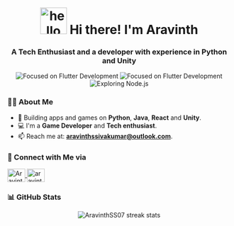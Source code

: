 <h1 align="center"><img src="https://media.giphy.com/media/hvRJCLFzcasrR4ia7z/giphy.gif" alt="hello" height="60" width="60"> Hi there! I'm Aravinth</h1>

<h3 align="center">A Tech Enthusiast and a developer with experience in Python and Unity</h3>

<p align="center">
   <!-- <img src="https://komarev.com/ghpvc/?username=AravinthSS07&label=Profile%20Views&color=0e75b6&style=flat" alt="AravinthSS07" /> -->
    <img src="https://img.shields.io/badge/Focused-Python%20Development-blue" alt="Focused on Flutter Development" />
    <img src="https://img.shields.io/badge/Focused-Unity%20-blue" alt="Focused on Flutter Development" />
    <img src="https://img.shields.io/badge/Exploring-MERN Stack-brightgreen" alt="Exploring Node.js" />
</p>

### 👨‍💻 About Me
- 🌱 Building apps and games on  **Python**, **Java**, **React** and **Unity**.
- 💻 I'm a **Game Developer** and **Tech enthusiast**.
- 📫 Reach me at: **[aravinthssivakumar@outlook.com](mailto:aravinthssivakumar@outlook.com)**.

### 🔗 Connect with Me via
<p align="left">
    <a href="https://www.linkedin.com/in/aravinthss07/" target="_blank">
        <img align="center" src="https://raw.githubusercontent.com/rahuldkjain/github-profile-readme-generator/master/src/images/icons/Social/linked-in-alt.svg" alt="AravinthSS07" height="30" width="40" />
    </a>
    <a href="https://www.instagram.com/aravinthss07/" target="_blank">
        <img align="center" src="https://raw.githubusercontent.com/rahuldkjain/github-profile-readme-generator/master/src/images/icons/Social/instagram.svg" alt="aravinthss07" height="30" width="40" />
    </a>
  <!--
    <a href="https://leetcode.com/u/shuvayusarkar38/" target="_blank">
        <img align="center" src="https://raw.githubusercontent.com/rahuldkjain/github-profile-readme-generator/master/src/images/icons/Social/leet-code.svg" alt="shuvayusarkar38" height="30" width="40" />
    </a>
  -->
</p> 

### 📊 GitHub Stats
<p align="center">
    <!--
    <img src="https://github-readme-stats.vercel.app/api/top-langs?username=AravinthSS07&show_icons=true&theme=highcontrast&hide_border=false&locale=en&layout=compact" alt="AravinthSS07 top languages" />
    -->
    <img src="https://github-readme-streak-stats.herokuapp.com/?user=AravinthSS07&theme=highcontrast&hide_border=false" alt="AravinthSS07 streak stats" />
</p>

<!---
AravinthSS07/AravinthSS07 is a ✨ special ✨ repository because its `README.md` (this file) appears on your GitHub profile.
You can click the Preview link to take a look at your changes.
--->
